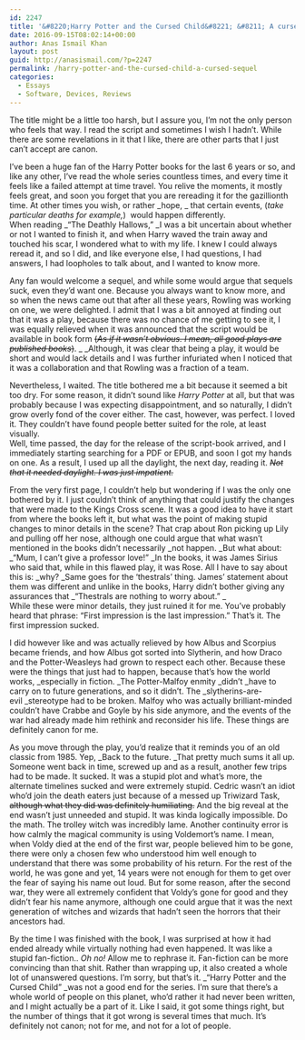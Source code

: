 ```yaml
---
id: 2247
title: '&#8220;Harry Potter and the Cursed Child&#8221; &#8211; A cursed sequel'
date: 2016-09-15T08:02:14+00:00
author: Anas Ismail Khan
layout: post
guid: http://anasismail.com/?p=2247
permalink: /harry-potter-and-the-cursed-child-a-cursed-sequel
categories:
  - Essays
  - Software, Devices, Reviews
---
```

The title might be a little too harsh, but I assure you, I&#8217;m not the only person who feels that way. I read the script and sometimes I wish I hadn&#8217;t. While there are some revelations in it that I like, there are other parts that I just can&#8217;t accept are canon.<!--more-->

I&#8217;ve been a huge fan of the Harry Potter books for the last 6 years or so, and like any other, I&#8217;ve read the whole series countless times, and every time it feels like a failed attempt at time travel. You relive the moments, it mostly feels great, and soon you forget that you are rereading it for the gazillionth time. At other times you wish, or rather _hope, _ that certain events, (_take particular deaths for example,_)  would happen differently.  
When reading _&#8220;The Deathly Hallows,&#8221; _I was a bit uncertain about whether or not I wanted to finish it, and when Harry waved the train away and touched his scar, I wondered what to with my life. I knew I could always reread it, and so I did, and like everyone else, I had questions, I had answers, I had loopholes to talk about, and I wanted to know more.

Any fan would welcome a sequel, and while some would argue that sequels suck, even they&#8217;d want one. Because you always want to know more, and so when the news came out that after all these years, Rowling was working on one, we were delighted. I admit that I was a bit annoyed at finding out that it was a play, because there was no chance of me getting to see it, I was equally relieved when it was announced that the script would be available in book form <del>(<em>As if it wasn&#8217;t obvious. I mean, all good plays are published books</em>)</del>. _ _Although, it was clear that being a play, it would be short and would lack details and I was further infuriated when I noticed that it was a collaboration and that Rowling was a fraction of a team.

Nevertheless, I waited. The title bothered me a bit because it seemed a bit too dry. For some reason, it didn&#8217;t sound like _Harry Potter_ at all, but that was probably because I was expecting disappointment, and so naturally, I didn&#8217;t grow overly fond of the cover either. The cast, however, was perfect. I loved it. They couldn&#8217;t have found people better suited for the role, at least visually.  
Well, time passed, the day for the release of the script-book arrived, and I immediately starting searching for a PDF or EPUB, and soon I got my hands on one. As a result, I used up all the daylight, the next day, reading it. <del><em>Not that it needed daylight. I was just impatient.</em></del>

From the very first page, I couldn&#8217;t help but wondering if I was the only one bothered by it. I just couldn&#8217;t think of anything that could justify the changes that were made to the Kings Cross scene. It was a good idea to have it start from where the books left it, but what was the point of making stupid changes to minor details in the scene? That crap about Ron picking up Lily and pulling off her nose, although one could argue that what wasn&#8217;t mentioned in the books didn&#8217;t necessarily _not happen. _But what about: _&#8220;Mum, I can’t give a professor love!&#8221; _In the books, it was James Sirius who said that, while in this flawed play, it was Rose. All I have to say about this is: _why? _Same goes for the &#8216;thestrals&#8217; thing. James&#8217; statement about them was different and unlike in the books, Harry didn&#8217;t bother giving any assurances that _&#8220;Thestrals are nothing to worry about.&#8221; _  
While these were minor details, they just ruined it for me. You&#8217;ve probably heard that phrase: &#8220;First impression is the last impression.&#8221; That&#8217;s it. The first impression sucked.

I did however like and was actually relieved by how Albus and Scorpius became friends, and how Albus got sorted into Slytherin, and how Draco and the Potter-Weasleys had grown to respect each other. Because these were the things that just had to happen, because that&#8217;s how the world works, _especially in fiction. _The Potter-Malfoy enmity _didn&#8217;t _have to carry on to future generations, and so it didn&#8217;t. The _slytherins-are-evil _stereotype had to be broken. Malfoy who was actually brilliant-minded couldn&#8217;t have Crabbe and Goyle by his side anymore, and the events of the war had already made him rethink and reconsider his life. These things are definitely canon for me.

As you move through the play, you&#8217;d realize that it reminds you of an old classic from 1985. Yep, _Back to the future. _That pretty much sums it all up. Someone went back in time, screwed up and as a result, another few trips had to be made. It sucked. It was a stupid plot and what&#8217;s more, the alternate timelines sucked and were extremely stupid. Cedric wasn&#8217;t an idiot who&#8217;d join the death eaters just because of a messed up Triwizard Task, <del>although what they did was definitely humiliating.</del> And the big reveal at the end wasn&#8217;t just unneeded and stupid. It was kinda logically impossible. Do the math. The trolley witch was incredibly lame. Another continuity error is how calmly the magical community is using Voldemort&#8217;s name. I mean, when Voldy died at the end of the first war, people believed him to be gone, there were only a chosen few who understood him well enough to understand that there was some probability of his return. For the rest of the world, he was gone and yet, 14 years were not enough for them to get over the fear of saying his name out loud. But for some reason, after the second war, they were all extremely confident that Voldy&#8217;s gone for good and they didn&#8217;t fear his name anymore, although one could argue that it was the next generation of witches and wizards that hadn&#8217;t seen the horrors that their ancestors had.

By the time I was finished with the book, I was surprised at how it had ended already while virtually nothing had even happened. It was like a stupid fan-fiction.. _Oh no!_ Allow me to rephrase it. Fan-fiction can be more convincing than that shit. Rather than wrapping up, it also created a whole lot of unanswered questions. I&#8217;m sorry, but that&#8217;s it. _&#8220;Harry Potter and the Cursed Child&#8221; _was not a good end for the series. I&#8217;m sure that there&#8217;s a whole world of people on this planet, who&#8217;d rather it had never been written, and I might actually be a part of it. Like I said, it got some things right, but the number of things that it got wrong is several times that much. It&#8217;s definitely not canon; not for me, and not for a lot of people.